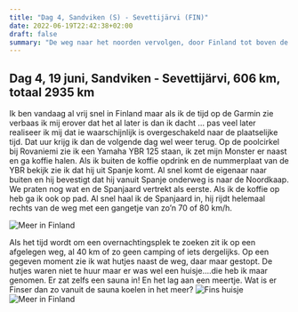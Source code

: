 ```yaml
---
title: "Dag 4, Sandviken (S) - Sevettijärvi (FIN)"
date: 2022-06-19T22:42:38+02:00
draft: false
summary: "De weg naar het noorden vervolgen, door Finland tot boven de poolcirkel"
---
```

## Dag 4, 19 juni, Sandviken - Sevettijärvi, 606 km, totaal 2935 km
Ik ben vandaag al vrij snel in Finland maar als ik de tijd op de Garmin zie verbaas ik mij erover dat het
al later is dan ik dacht … pas veel later realiseer ik mij dat ie waarschijnlijk is overgeschakeld naar
de plaatselijke tijd. Dat uur krijg ik dan de volgende dag wel weer terug. Op de poolcirkel bij Rovaniemi zie ik
een Yamaha YBR 125 staan, ik zet mijn Monster er naast en ga koffie halen. Als ik buiten de
koffie opdrink en de nummerplaat van de YBR bekijk zie ik dat hij uit Spanje komt. Al snel
komt de eigenaar naar buiten en hij bevestigt dat hij vanuit Spanje onderweg is naar de Noordkaap.
We praten nog wat en de Spanjaard vertrekt als eerste. Als ik de koffie op heb ga ik ook op pad.
Al snel haal ik de Spanjaard in, hij rijdt helemaal rechts van de weg met een gangetje van zo’n 70 of 80 km/h.

![Meer in Finland](/images/noordkaap2022-06-19-01-r.jpg "Meer in Finland")

Als het tijd wordt om een overnachtingsplek te zoeken zit ik op een afgelegen weg, al 40 km
of zo geen camping of iets dergelijks. Op een gegeven moment zie ik wat hutjes naast de weg, daar
maar gestopt. De hutjes waren niet te huur maar er was wel een huisje….die heb ik maar genomen.
Er zat zelfs een sauna in! En het lag aan een meertje. Wat is er Finser dan zo vanuit de sauna
koelen in het meer?
![Fins huisje](/images/noordkaap2022-06-19-03-huisje-r.jpg "Fins huisje")
![Meer in Finland](/images/noordkaap2022-06-19-02-r.jpg "Meer in Finland")

